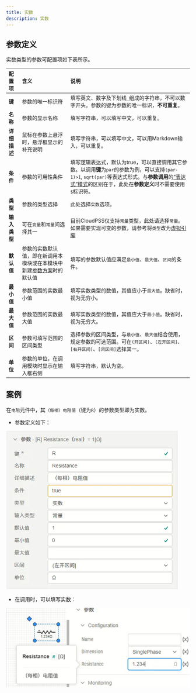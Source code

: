 ```yaml
---
title: 实数
description: 实数
---
```


## 参数定义

实数类型的参数可配置项如下表所示。

| 配置项 | 含义 | 说明 |
| :--- | :--- | :--- | 
| **键** | 参数的唯一标识符 | 填写英文、数字及下划线```_```组成的字符串，不可以数字开头。参数的键为参数的唯一标识，**不可重复**。 | 
| **名称** | 参数的显示名称 | 填写字符串，可以填写中文，可以重复。 | 
| **详细描述** | 鼠标在参数上悬浮时，悬浮框显示的补充说明 | 填写字符串，可以填写中文，可以用Markdown输入，可以重复。 |
| **条件** | 参数的可用性条件 | 填写逻辑表达式，默认为true，可以直接调用其它参数。以调用**键**为```par```的参数为例，可以支持``` (par-1)>1 ```, ```sqrt(par)```等表达式形式。与**参数调用**的[“表达式”模式](../../../10-params-variables-pins/index.md#表达式模式)的区别在于，此处在**参数定义**时不需要使用```$```标识符。 |
| **类型** | 参数的类型选择 | 此处选择```实数```选项。 |
| **输入类型** | 可在```变量```和```常量```间选择其一 | 目前CloudPSS仅支持```常量```类型，此处请选择```常量```。如果需要实现可变的参数，请参考将```类型```改为[虚拟引脚](../90-virtual-pin/index.md) |
| **默认值** | 参数的实数默认值，即在新调用本模块或在本模块中新建[参数方案](../../../30-param-config/index.md)时的默认值 | 填写的参数默认值应满足```最小值```、```最大值```、```区间```的条件。 |
| **最小值** | 参数范围的实数最小值 | 填写实数类型的数值，其值应小于```最大值```。缺省时，视为无穷小。 |
| **最大值** | 参数范围的实数最大值 | 填写实数类型的数值，其值应大于```最小值```。缺省时，视为无穷大。 |
| **区间** | 参数可填写范围的区间类型 | 选择参数的区间类型，与```最小值```、```最大值```结合使用，规定参数的可选范围。可在```(开区间)```、```(左开区间]```、```[右开区间)```、```[闭区间]```选择其一。 |
| **单位** | 参数的单位，在调用模块时显示在输入框右侧 | 填写字符串，默认为空。 |

## 案例

在```电阻```元件中，其```（每相）电阻值```（键为```R```）的参数类型即为实数。

- 参数定义如下：

![电阻值参数定义](image.png)

- 在调用时，可以填写实数：

![模块调用时的实数参数](image-1.png)




